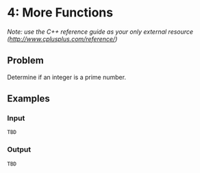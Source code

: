 # 4: More Functions

*Note: use the C++ reference guide as your only external resource (http://www.cplusplus.com/reference/)*

## Problem

Determine if an integer is a prime number.

## Examples

### Input
```
TBD
```

### Output
```
TBD
```

